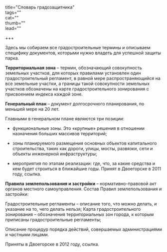 title="Cловарь градозащитника"  
tags=""  
cat=""  
thumb=""  
lead=""

+++  

Здесь мы собираем все градостроительные термины и описываем специфику документов, которыми нужно владеть для успешной защиты парка.

**Территориальная зона** – термин, обозначающий совокупность земельных участков, для которых правилами установлен один градостроительный регламент, в равной мере распространяющийся на все земельные участки, а границы такой совокупности земельных участков обозначены на карте градостроительного зонирования с присвоением индекса каждой зоне.

**Генеральный план** – документ долгосрочного планирования, по меньшей мере на 20 лет.

Главными в генеральном плане являются три позиции:

* функциональные зоны. Это «крупные» решения в отношении назначения больших массивов территорий;

* зоны планируемого размещения основных объектов капитального строительства, таких как дороги, улицы, мосты, развязки, сети и объекты инженерной инфраструктуры;

* мероприятия по этапам реализации: где, что, за какие средства и кем будет строиться в ближайшие годы. 
Принят в Двоегорске в 2011 году, ссылка.

**Правила землепользования и застройки** – нормативно-правовой акт органов местного самоуправления. 
Состав Правил землепользования и застройки: 

Градостроительные регламенты – описание того, что можно делать, и указание на то, чего делать нельзя; 
Карта градостроительного зонирования – обозначения территориальных зон города, к которым приписаны градостроительные регламенты; 

Описание процедур порядка действий, совершаемых администрациями и частными лицами. 

Приняты в Двоегорске в 2012 году, ссылка.
